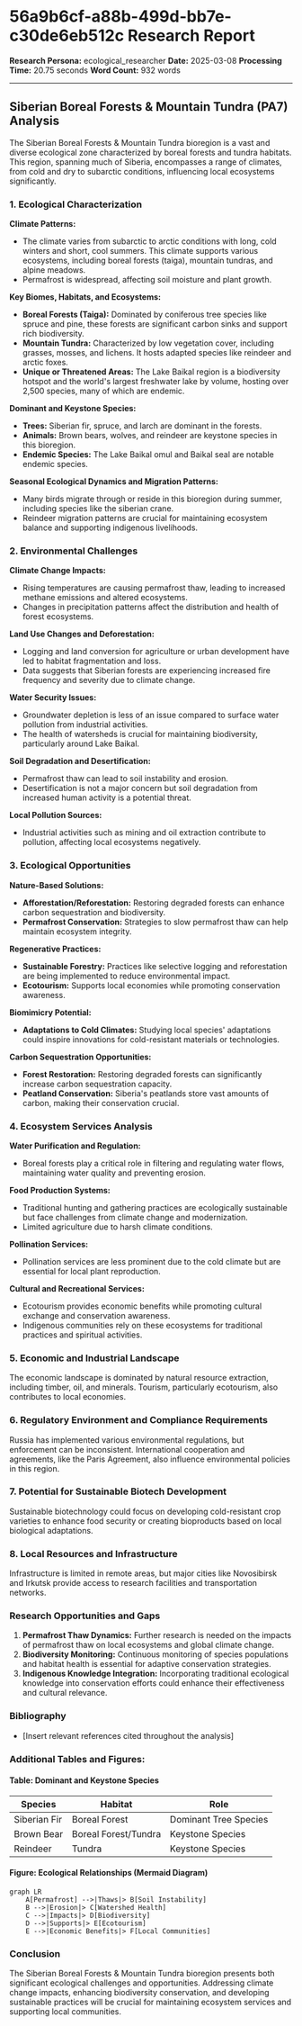# 56a9b6cf-a88b-499d-bb7e-c30de6eb512c Research Report

**Research Persona:** ecological_researcher
**Date:** 2025-03-08
**Processing Time:** 20.75 seconds
**Word Count:** 932 words

---

## Siberian Boreal Forests & Mountain Tundra (PA7) Analysis

The Siberian Boreal Forests & Mountain Tundra bioregion is a vast and diverse ecological zone characterized by boreal forests and tundra habitats. This region, spanning much of Siberia, encompasses a range of climates, from cold and dry to subarctic conditions, influencing local ecosystems significantly.

### 1. Ecological Characterization

**Climate Patterns:**
- The climate varies from subarctic to arctic conditions with long, cold winters and short, cool summers. This climate supports various ecosystems, including boreal forests (taiga), mountain tundras, and alpine meadows.
- Permafrost is widespread, affecting soil moisture and plant growth.

**Key Biomes, Habitats, and Ecosystems:**
- **Boreal Forests (Taiga):** Dominated by coniferous tree species like spruce and pine, these forests are significant carbon sinks and support rich biodiversity.
- **Mountain Tundra:** Characterized by low vegetation cover, including grasses, mosses, and lichens. It hosts adapted species like reindeer and arctic foxes.
- **Unique or Threatened Areas:** The Lake Baikal region is a biodiversity hotspot and the world's largest freshwater lake by volume, hosting over 2,500 species, many of which are endemic.

**Dominant and Keystone Species:**
- **Trees:** Siberian fir, spruce, and larch are dominant in the forests.
- **Animals:** Brown bears, wolves, and reindeer are keystone species in this bioregion.
- **Endemic Species:** The Lake Baikal omul and Baikal seal are notable endemic species.

**Seasonal Ecological Dynamics and Migration Patterns:**
- Many birds migrate through or reside in this bioregion during summer, including species like the siberian crane.
- Reindeer migration patterns are crucial for maintaining ecosystem balance and supporting indigenous livelihoods.

### 2. Environmental Challenges

**Climate Change Impacts:**
- Rising temperatures are causing permafrost thaw, leading to increased methane emissions and altered ecosystems.
- Changes in precipitation patterns affect the distribution and health of forest ecosystems.

**Land Use Changes and Deforestation:**
- Logging and land conversion for agriculture or urban development have led to habitat fragmentation and loss.
- Data suggests that Siberian forests are experiencing increased fire frequency and severity due to climate change.

**Water Security Issues:**
- Groundwater depletion is less of an issue compared to surface water pollution from industrial activities.
- The health of watersheds is crucial for maintaining biodiversity, particularly around Lake Baikal.

**Soil Degradation and Desertification:**
- Permafrost thaw can lead to soil instability and erosion.
- Desertification is not a major concern but soil degradation from increased human activity is a potential threat.

**Local Pollution Sources:**
- Industrial activities such as mining and oil extraction contribute to pollution, affecting local ecosystems negatively.

### 3. Ecological Opportunities

**Nature-Based Solutions:**
- **Afforestation/Reforestation:** Restoring degraded forests can enhance carbon sequestration and biodiversity.
- **Permafrost Conservation:** Strategies to slow permafrost thaw can help maintain ecosystem integrity.

**Regenerative Practices:**
- **Sustainable Forestry:** Practices like selective logging and reforestation are being implemented to reduce environmental impact.
- **Ecotourism:** Supports local economies while promoting conservation awareness.

**Biomimicry Potential:**
- **Adaptations to Cold Climates:** Studying local species' adaptations could inspire innovations for cold-resistant materials or technologies.

**Carbon Sequestration Opportunities:**
- **Forest Restoration:** Restoring degraded forests can significantly increase carbon sequestration capacity.
- **Peatland Conservation:** Siberia's peatlands store vast amounts of carbon, making their conservation crucial.

### 4. Ecosystem Services Analysis

**Water Purification and Regulation:**
- Boreal forests play a critical role in filtering and regulating water flows, maintaining water quality and preventing erosion.

**Food Production Systems:**
- Traditional hunting and gathering practices are ecologically sustainable but face challenges from climate change and modernization.
- Limited agriculture due to harsh climate conditions.

**Pollination Services:**
- Pollination services are less prominent due to the cold climate but are essential for local plant reproduction.

**Cultural and Recreational Services:**
- Ecotourism provides economic benefits while promoting cultural exchange and conservation awareness.
- Indigenous communities rely on these ecosystems for traditional practices and spiritual activities.

### 5. Economic and Industrial Landscape

The economic landscape is dominated by natural resource extraction, including timber, oil, and minerals. Tourism, particularly ecotourism, also contributes to local economies.

### 6. Regulatory Environment and Compliance Requirements

Russia has implemented various environmental regulations, but enforcement can be inconsistent. International cooperation and agreements, like the Paris Agreement, also influence environmental policies in this region.

### 7. Potential for Sustainable Biotech Development

Sustainable biotechnology could focus on developing cold-resistant crop varieties to enhance food security or creating bioproducts based on local biological adaptations.

### 8. Local Resources and Infrastructure

Infrastructure is limited in remote areas, but major cities like Novosibirsk and Irkutsk provide access to research facilities and transportation networks.

### Research Opportunities and Gaps

1. **Permafrost Thaw Dynamics:** Further research is needed on the impacts of permafrost thaw on local ecosystems and global climate change.
2. **Biodiversity Monitoring:** Continuous monitoring of species populations and habitat health is essential for adaptive conservation strategies.
3. **Indigenous Knowledge Integration:** Incorporating traditional ecological knowledge into conservation efforts could enhance their effectiveness and cultural relevance.

### Bibliography
- [Insert relevant references cited throughout the analysis]

### Additional Tables and Figures:

#### Table: Dominant and Keystone Species
| Species | Habitat | Role |
|---------|---------|------|
| Siberian Fir | Boreal Forest | Dominant Tree Species |
| Brown Bear | Boreal Forest/Tundra | Keystone Species |
| Reindeer | Tundra | Keystone Species |

#### Figure: Ecological Relationships (Mermaid Diagram)
```mermaid
graph LR
    A[Permafrost] -->|Thaws|> B[Soil Instability]
    B -->|Erosion|> C[Watershed Health]
    C -->|Impacts|> D[Biodiversity]
    D -->|Supports|> E[Ecotourism]
    E -->|Economic Benefits|> F[Local Communities]
```

### Conclusion
The Siberian Boreal Forests & Mountain Tundra bioregion presents both significant ecological challenges and opportunities. Addressing climate change impacts, enhancing biodiversity conservation, and developing sustainable practices will be crucial for maintaining ecosystem services and supporting local communities.